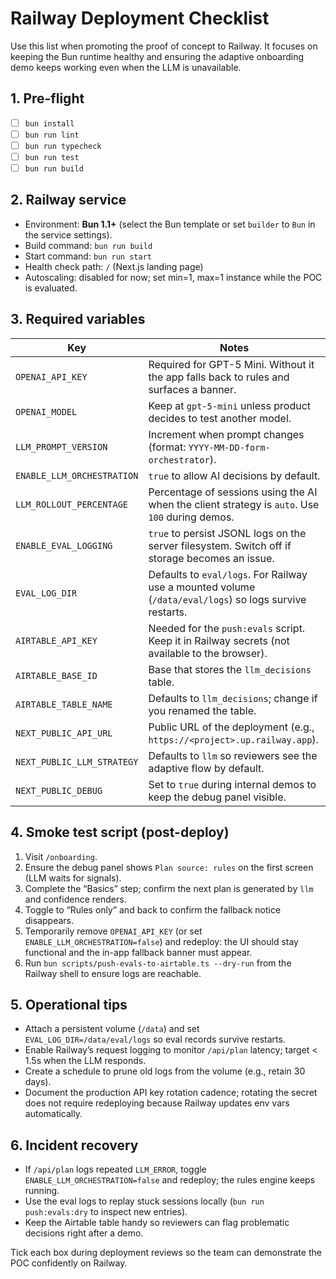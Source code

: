 # Railway Deployment Checklist

Use this list when promoting the proof of concept to Railway. It focuses on keeping the Bun runtime healthy and ensuring the adaptive onboarding demo keeps working even when the LLM is unavailable.

## 1. Pre-flight
- [ ] `bun install`
- [ ] `bun run lint`
- [ ] `bun run typecheck`
- [ ] `bun run test`
- [ ] `bun run build`

## 2. Railway service
- Environment: **Bun 1.1+** (select the Bun template or set `builder` to `Bun` in the service settings).
- Build command: `bun run build`
- Start command: `bun run start`
- Health check path: `/` (Next.js landing page)
- Autoscaling: disabled for now; set min=1, max=1 instance while the POC is evaluated.

## 3. Required variables
| Key | Notes |
| --- | ----- |
| `OPENAI_API_KEY` | Required for GPT-5 Mini. Without it the app falls back to rules and surfaces a banner. |
| `OPENAI_MODEL` | Keep at `gpt-5-mini` unless product decides to test another model. |
| `LLM_PROMPT_VERSION` | Increment when prompt changes (format: `YYYY-MM-DD-form-orchestrator`). |
| `ENABLE_LLM_ORCHESTRATION` | `true` to allow AI decisions by default. |
| `LLM_ROLLOUT_PERCENTAGE` | Percentage of sessions using the AI when the client strategy is `auto`. Use `100` during demos. |
| `ENABLE_EVAL_LOGGING` | `true` to persist JSONL logs on the server filesystem. Switch off if storage becomes an issue. |
| `EVAL_LOG_DIR` | Defaults to `eval/logs`. For Railway use a mounted volume (`/data/eval/logs`) so logs survive restarts. |
| `AIRTABLE_API_KEY` | Needed for the `push:evals` script. Keep it in Railway secrets (not available to the browser). |
| `AIRTABLE_BASE_ID` | Base that stores the `llm_decisions` table. |
| `AIRTABLE_TABLE_NAME` | Defaults to `llm_decisions`; change if you renamed the table. |
| `NEXT_PUBLIC_API_URL` | Public URL of the deployment (e.g., `https://<project>.up.railway.app`). |
| `NEXT_PUBLIC_LLM_STRATEGY` | Defaults to `llm` so reviewers see the adaptive flow by default. |
| `NEXT_PUBLIC_DEBUG` | Set to `true` during internal demos to keep the debug panel visible. |

## 4. Smoke test script (post-deploy)
1. Visit `/onboarding`.
2. Ensure the debug panel shows `Plan source: rules` on the first screen (LLM waits for signals).
3. Complete the “Basics” step; confirm the next plan is generated by `llm` and confidence renders.
4. Toggle to “Rules only” and back to confirm the fallback notice disappears.
5. Temporarily remove `OPENAI_API_KEY` (or set `ENABLE_LLM_ORCHESTRATION=false`) and redeploy: the UI should stay functional and the in-app fallback banner must appear.
6. Run `bun scripts/push-evals-to-airtable.ts --dry-run` from the Railway shell to ensure logs are reachable.

## 5. Operational tips
- Attach a persistent volume (`/data`) and set `EVAL_LOG_DIR=/data/eval/logs` so eval records survive restarts.
- Enable Railway’s request logging to monitor `/api/plan` latency; target < 1.5s when the LLM responds.
- Create a schedule to prune old logs from the volume (e.g., retain 30 days).
- Document the production API key rotation cadence; rotating the secret does not require redeploying because Railway updates env vars automatically.

## 6. Incident recovery
- If `/api/plan` logs repeated `LLM_ERROR`, toggle `ENABLE_LLM_ORCHESTRATION=false` and redeploy; the rules engine keeps running.
- Use the eval logs to replay stuck sessions locally (`bun run push:evals:dry` to inspect new entries).
- Keep the Airtable table handy so reviewers can flag problematic decisions right after a demo.

Tick each box during deployment reviews so the team can demonstrate the POC confidently on Railway.
